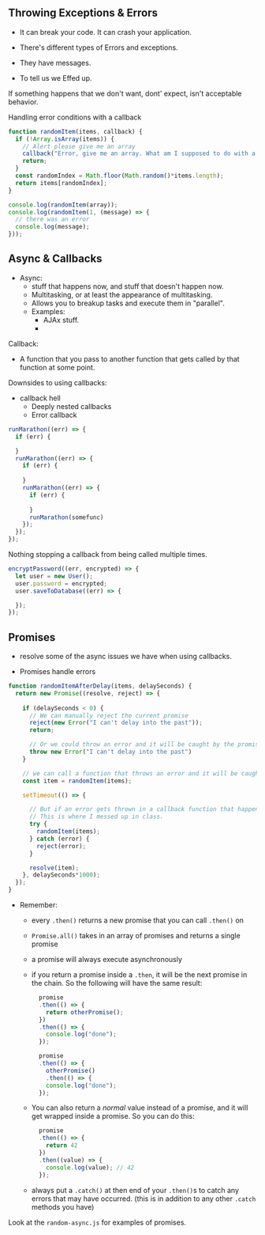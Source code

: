 ## Throwing Exceptions & Errors

* It can break your code. It can crash your application. 
* There's different types of Errors and exceptions.
* They have messages. 

* To tell us we Effed up.

If something happens that we don't want, dont' expect, isn't acceptable behavior. 


Handling error conditions with a callback

```js
function randomItem(items, callback) {
  if (!Array.isArray(items)) {
    // Alert please give me an array
    callback("Error, give me an array. What am I supposed to do with a "+ typeof items);
    return;
  }
  const randomIndex = Math.floor(Math.random()*items.length);
  return items[randomIndex];
}

console.log(randomItem(array));
console.log(randomItem(1, (message) => {
  // there was an error
  console.log(message);
}));
```

## Async & Callbacks

* Async:
  * stuff that happens now, and stuff that doesn't happen now.
  * Multitasking, or at least the appearance of multitasking.
  * Allows you to breakup tasks and execute them in "parallel".
  * Examples:
    - AJAx stuff. 
    - 


Callback:
* A function that you pass to another function that gets called by that function at some point.


Downsides to using callbacks:

* callback hell
  * Deeply nested callbacks
  * Error callback

```js
runMarathon((err) => {
  if (err) {

  }
  runMarathon((err) => {
    if (err) {
    
    }
    runMarathon((err) => {
      if (err) {
    
      }
      runMarathon(somefunc)
    });
  });
});
```

Nothing stopping a callback from being called multiple times.

```js
encryptPassword((err, encrypted) => {
  let user = new User();
  user.password = encrypted;
  user.saveToDatabase((err) => {

  });
});
```

## Promises

* resolve some of the async issues we have when using callbacks.

* Promises handle errors


```js
function randomItemAfterDelay(items, delaySeconds) {
  return new Promise((resolve, reject) => {
    
    if (delaySeconds < 0) {
      // We can manually reject the current promise
      reject(new Error("I can't delay into the past"));
      return;

      // Or we could throw an error and it will be caught by the promise and rejected.
      throw new Error("I can't delay into the past")
    }

    // we can call a function that throws an error and it will be caught by the promise and rejected.
    const item = randomItem(items);

    setTimeout(() => {

      // But if an error gets thrown in a callback function that happens later on, outside of the promise, you will have to manually catch it and reject the promise
      // This is where I messed up in class. 
      try {
        randomItem(items);
      } catch (error) {
        reject(error);
      }

      resolve(item);
    }, delaySeconds*1000);
  });
}
```

* Remember:
  * every `.then()` returns a new promise that you can call `.then()` on 
  * `Promise.all()` takes in an array of promises and returns a single promise
  * a promise will always execute asynchronously
  * if you return a promise inside a `.then`, it will be the next promise in the chain. So the following will have the same result:
    ```js
      promise
      .then(() => {
        return otherPromise();
      })
      .then(() => {
        console.log("done");
      });
    ```

    ```js
      promise
      .then(() => {
        otherPromise()
        .then(() => {
        console.log("done");
      });
    ```
  * You can also return a _normal_ value instead of a promise, and it will get wrapped inside a promise. So you can do this:
    ```js
      promise
      .then(() => {
        return 42
      })
      .then((value) => {
        console.log(value); // 42
      });
    ```
  * always put a `.catch()` at then end of your `.then()`s to catch any errors that may have occurred. (this is in addition to any other `.catch` methods you have)

Look at the `random-async.js` for examples of promises.